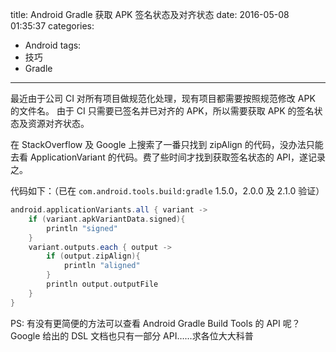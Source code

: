 title: Android Gradle 获取 APK 签名状态及对齐状态
date: 2016-05-08 01:35:37
categories: 
- Android
tags:
- 技巧
- Gradle
---

最近由于公司 CI 对所有项目做规范化处理，现有项目都需要按照规范修改 APK 的文件名。 由于 CI 只需要已签名并已对齐的 APK，所以需要获取 APK 的签名状态及资源对齐状态。

在 StackOverflow 及 Google 上搜索了一番只找到 zipAlign 的代码，没办法只能去看 ApplicationVariant 的代码。费了些时间才找到获取签名状态的 API，遂记录之。

<!-- more -->

代码如下：（已在 `com.android.tools.build:gradle` 1.5.0，2.0.0 及 2.1.0 验证）

``` Groovy
android.applicationVariants.all { variant ->
    if (variant.apkVariantData.signed){
        println "signed"
    }
    variant.outputs.each { output ->
        if (output.zipAlign){
            println "aligned"
        }
        println output.outputFile
    }
}
```

PS: 有没有更简便的方法可以查看 Android Gradle Build Tools 的 API 呢？ Google 给出的 DSL 文档也只有一部分 API……求各位大大科普
